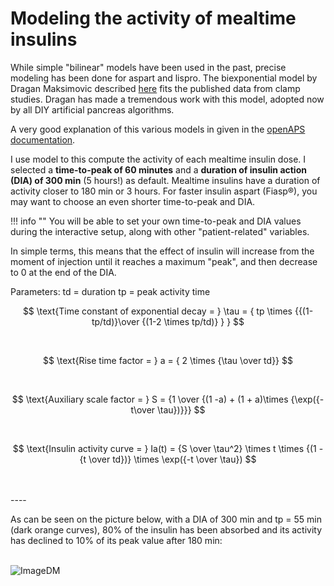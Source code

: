 # Modeling the activity of mealtime insulins

While simple "bilinear" models have been used in the past, precise modeling has been done for aspart and lispro. The biexponential model by Dragan Maksimovic described [here](https://github.com/LoopKit/Loop/issues/388#issuecomment-317938473) fits the published data from clamp studies. Dragan has made a tremendous work with this model, adopted now by all DIY artificial pancreas algorithms.

A very good explanation of this various models in given in the [openAPS documentation](https://draft-openaps-reorg.readthedocs.io/en/latest/docs/How%20it%20works/understanding-insulin-on-board-calculations.html).

I use model to this compute the activity of each mealtime insulin dose. I selected a **time-to-peak of 60 minutes** and a **duration of insulin action (DIA) of 300 min** (5 hours!) as default. Mealtime insulins have a duration of activity closer to 180 min or 3 hours. For faster insulin aspart (Fiasp®), you may want to choose an even shorter time-to-peak and DIA.

!!! info ""
    You will be able to set your own time-to-peak and DIA values during the interactive setup, along with other "patient-related" variables.

In simple terms, this means that the effect of insulin will increase from the moment of injection until it reaches a maximum "peak", and then decrease to 0 at the end of the DIA. 

   

Parameters: 
td = duration
tp = peak activity time


$$
\text{Time constant of exponential decay = } \tau = { tp \times {{(1-tp/td)}\over {(1-2 \times tp/td)} } }
$$

<br>

$$
\text{Rise time factor = } a = { 2 \times {\tau \over td}}
$$

<br>

$$
\text{Auxiliary scale factor = } S = {1 \over {(1 -a) + (1 + a)\times {\exp({-t\over \tau})}}}
$$

<br>

$$
\text{Insulin activity curve = } Ia(t) = {S \over \tau^2} \times t \times {(1 - {t \over td})} \times \exp({-t \over \tau})
$$

<br>
<br>
----  

As can be seen on the picture below, with a DIA of 300 min and tp = 55 min (dark orange curves), 80\% of the insulin has been absorbed and its activity has declined to 10\% of its peak value after 180 min:  
<br>

![ImageDM](https://user-images.githubusercontent.com/12002177/28603367-d54aed1c-7180-11e7-800e-f43c0ca17042.jpg)
